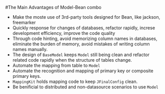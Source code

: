 #The Main Advantages of Model-Bean combo

- Make the moste use of 3rd-party tools designed for Bean, like jackson, freemarker
- Quickly response for changes of databases, refactor rapidly, increse development efficiency, improve the code quality
- Through code hinting, avoid memorizing column names in databases, eliminate the burden of memory, avoid mistakes of writing column names manually.
- The design of `BaseModel` keeps `Model` still being clean and refactor related code rapidly when the structure of tables change.
- Automate the mapping from table to `Model`
- Automate the recognition and mapping of primary key or composite primary keys.
- `MappingKit` holds mapping code to keep `JFinalConfig` clean.
- Be benificial to distributed and non-datasource scenarios to use `Model`
